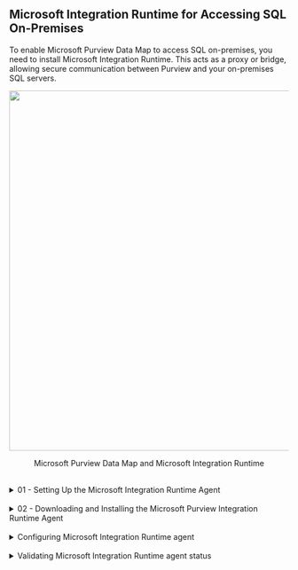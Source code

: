## Microsoft Integration Runtime for Accessing SQL On-Premises

To enable Microsoft Purview Data Map to access SQL on-premises, you need to install Microsoft Integration Runtime. This acts as a proxy or bridge, allowing secure communication between Purview and your on-premises SQL servers.

<p align="center">
<img src="https://github.com/user-attachments/assets/b5cc3033-56e8-4934-9b65-394e24f0191f" width="650"></p>
<p align="center">Microsoft Purview Data Map and Microsoft Integration Runtime</p>

<br>

<details>
<summary>01 - Setting Up the Microsoft Integration Runtime Agent</summary>
<br>

To configure Microsoft Integration Runtime for accessing SQL on-premises, follow these steps:
1. Connect to [Microsoft Purview Portal](https://purview.microsoft.com) and navigate to **Data Map**.
2. Expand **Source Management** and select **Integration runtimes**
3. Click **+ New**
4. In the pane on the right, select **Self-Hosted** and click **Continue**.
5. Complete the required information:
   - **Integration runtime name:** Enter a clear and descriptive name.
   - Description: (Optional) While not mandatory, adding a description can be helpful for future reference.
6. Leave the remaining options as default and click **Create**.
7. To finalize this part of the setup:
   - Download the [Microsoft Purview Integration Runtime](https://www.microsoft.com/en-us/download/details.aspx?id=105539) to install it locally (more details in the next section).
   - Save one of the **keys**, as it will be required in a later step.
<br>

<p align="center">
<img src="https://github.com/user-attachments/assets/c00923a6-69e5-4ea9-83c3-87d50f356e3f" width="650"></p>
<p align="center">Microsoft Purview Portal.</p>
<br>

<p align="center">
<img src="https://github.com/user-attachments/assets/e512596b-c4ed-42ec-8cb1-f063647c188d" width="650"></p>
<p align="center">Microsoft Purview Data Map console.</p>
<br>

<p align="center">
<img src="https://github.com/user-attachments/assets/8bb88ab0-26f3-4a73-a480-5802caf7330e" width="650"></p>
<p align="center">Microsoft Purview Data Map, Integration runtimes.</p>
<br>

<p align="center">
<img src="https://github.com/user-attachments/assets/8f7781f1-078e-4827-ba1c-efc60f4e8854" width="650"></p>
<p align="center">Microsoft Purview Data Map, New integration runtimes.</p>
<br>

<p align="center">
<img src="https://github.com/user-attachments/assets/87ba8df1-9d1a-4651-89fc-1efd1db9b67a" width="650"></p>
<p align="center">Microsoft Purview Data Map, New integration runtimes configuration.</p>
<br>

<p align="center">
<img src="https://github.com/user-attachments/assets/9f0c4e18-1ce0-454d-9df3-db02749b774b" width="650"></p>
<p align="center">Microsoft Purview Data Map, Integration runtimes configuration.</p>
<br>

</details>

<br>

<details>
<summary>02 - Downloading and Installing the Microsoft Purview Integration Runtime Agent</summary>
<br>

To install the Microsoft Purview Integration Runtime, follow these steps:
1. Download the latest version of [Microsoft Purview Integration Runtime](https://www.microsoft.com/en-us/download/details.aspx?id=105539) from the official Microsoft website.
2. Run the installer by double-clicking the downloaded file.
3. Follow the prompts and select the default configuration settings during installation.
<br>

<p align="center">
<img src="https://github.com/user-attachments/assets/401a4d12-5263-400f-93a0-cb5be5c00f10" width="650"></p>
<p align="center">Download Microsoft Purview Integration Runtime.</p>
<br>

<p align="center">
<img src="https://github.com/user-attachments/assets/a804673e-237d-4cdc-96bc-ffe174b21475" width="650"></p>
<p align="center">Download Microsoft Purview Integration Runtime, choose the latest version.</p>
<br>

<p align="center">
<img src="https://github.com/user-attachments/assets/ce812ebf-a531-449e-8a15-a328a0690bc8" width="650"></p>
<p align="center">Microsoft Purview Integration Runtime, installer downloaded.</p>
<br>

<p align="center">
<img src="https://github.com/user-attachments/assets/b1dc0495-887b-4471-a438-6dc50f6fcd44" width="650"></p>
<p align="center">Microsoft Purview Integration Runtime, executing installer.</p>
<br>

<p align="center">
<img src="https://github.com/user-attachments/assets/b3e8055c-847d-4c88-a413-6627c117164b" width="300"></p>
<p align="center">Microsoft Purview Integration Runtime installation, End-User License Agreement.</p>
<br>

<p align="center">
<img src="https://github.com/user-attachments/assets/32e5b76d-c851-4140-8ff9-5583f7c1423f" width="300"></p>
<p align="center">Microsoft Purview Integration Runtime installation, Destination Folder.</p>
<br>

<p align="center">
<img src="https://github.com/user-attachments/assets/e6035c21-4187-4e93-a00b-80bd82c02580" width="300"></p>
<p align="center">Microsoft Purview Integration Runtime installation, Install.</p>
<br>

<p align="center">
<img src="https://github.com/user-attachments/assets/e12c652a-bbe8-4778-b805-a153c737e1c9" width="300"></p>
<p align="center">Microsoft Purview Integration Runtime installation, Installation progress.</p>
<br>

<p align="center">
<img src="https://github.com/user-attachments/assets/edbed469-8765-45ea-a89b-c2a4d7b32e6e" width="300"></p>
<p align="center">Microsoft Purview Integration Runtime installation, Installation completed.</p>
<br>

</details>

<br>

<details>
<summary>Configuring Microsoft Integration Runtime agent</summary>

![image](https://github.com/user-attachments/assets/954ba7db-d729-484e-bbcb-1d39d0b8e4f0)

![image](https://github.com/user-attachments/assets/ea3e9b67-4651-47e6-a8c6-d61cd0472132)

![image](https://github.com/user-attachments/assets/655ada04-5bdf-4fcc-9325-befaeeb1d7ba)

![image](https://github.com/user-attachments/assets/6af59667-a723-4ce7-8c15-b6b6cca21321)

![image](https://github.com/user-attachments/assets/3c2d8d43-bd80-4ea7-b2f4-ead0c239ffe3)

![image](https://github.com/user-attachments/assets/2278bc59-2f39-443e-9a36-fb1d38ac777f)

</details>

<br>

<details>
<summary>Validating Microsoft Integration Runtime agent status</summary>

![image](https://github.com/user-attachments/assets/166fa35d-6ea1-4fbd-9ea7-8320b99c06cc)

![image](https://github.com/user-attachments/assets/f68f51e0-5631-4267-ace8-ce620e701124)

</details>

<br><br>
